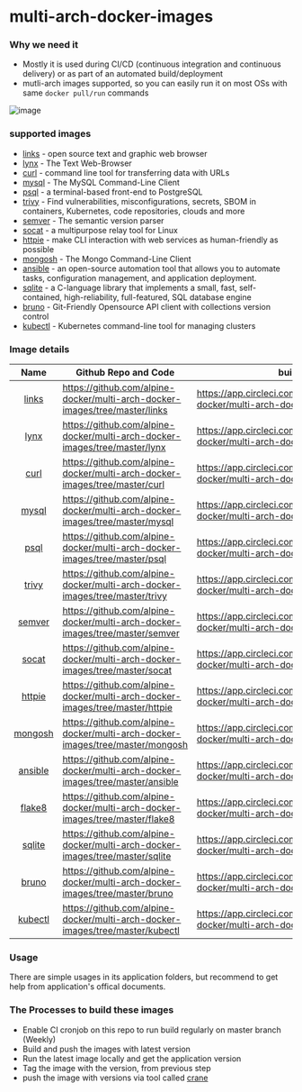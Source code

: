 # multi-arch-docker-images

### Why we need it

* Mostly it is used during CI/CD (continuous integration and continuous delivery) or as part of an automated build/deployment
* mutli-arch images supported, so you can easily run it on most OSs with same `docker pull/run` commands

![image](https://github.com/alpine-docker/multi-arch-docker-images/assets/8954908/18574160-0e30-4570-8fec-3dca2703f582)


### supported images

* [links](http://links.twibright.com/user_en.html) - open source text and graphic web browser
* [lynx](https://lynx.invisible-island.net/) - The Text Web-Browser
* [curl](https://curl.se/) - command line tool for transferring data with URLs
* [mysql](https://dev.mysql.com/doc/refman/8.0/en/mysql.html) - The MySQL Command-Line Client
* [psql](https://www.postgresguide.com/utilities/psql/) - a terminal-based front-end to PostgreSQL
* [trivy](https://github.com/aquasecurity/trivy) - Find vulnerabilities, misconfigurations, secrets, SBOM in containers, Kubernetes, code repositories, clouds and more
* [semver](https://semver.org/) - The semantic version parser
* [socat](https://linux.die.net/man/1/socat) - a multipurpose relay tool for Linux
* [httpie](https://httpie.io/) - make CLI interaction with web services as human-friendly as possible
* [mongosh](https://www.mongodb.com/) - The Mongo Command-Line Client
* [ansible](https://www.ansible.com/) - an open-source automation tool that allows you to automate tasks, configuration management, and application deployment.
* [sqlite](https://sqlite.org/) - a C-language library that implements a small, fast, self-contained, high-reliability, full-featured, SQL database engine
* [bruno](https://www.usebruno.com/) - Git-Friendly Opensource API client with collections version control
* [kubectl](https://kubernetes.io/docs/reference/kubectl/) - Kubernetes command-line tool for managing clusters

### Image details

|                                                                                  Name                                                                                 | Github Repo and Code                                                | build logs                                                              | Docker image tags                                           | Multi-Arch                                                                     |
|:---------------------------------------------------------------------------------------------------------------------------------------------------------------------:|---------------------------------------------------------------------|-------------------------------------------------------------------------|-------------------------------------------------------------|--------------------------------------------------------------------------------|
| [links](http://links.twibright.com/user_en.html)                                                                           | https://github.com/alpine-docker/multi-arch-docker-images/tree/master/links  | https://app.circleci.com/pipelines/github/alpine-docker/multi-arch-docker-images | https://hub.docker.com/repository/docker/alpine/links/tags  | linux/arm/v7,linux/arm64/v8,linux/arm/v6,linux/amd64,linux/ppc64le,linux/s390x |
| [lynx](https://lynx.invisible-island.net/)                                                                                                     | https://github.com/alpine-docker/multi-arch-docker-images/tree/master/lynx   | https://app.circleci.com/pipelines/github/alpine-docker/multi-arch-docker-images | https://hub.docker.com/repository/docker/alpine/lynx/tags   | linux/arm/v7,linux/arm64/v8,linux/arm/v6,linux/amd64,linux/ppc64le,linux/s390x |
| [curl](https://curl.se/)                                                                                          | https://github.com/alpine-docker/multi-arch-docker-images/tree/master/curl   | https://app.circleci.com/pipelines/github/alpine-docker/multi-arch-docker-images | https://hub.docker.com/repository/docker/alpine/curl/tags   | linux/arm/v7,linux/arm64/v8,linux/arm/v6,linux/amd64,linux/ppc64le,linux/s390x |
| [mysql](https://dev.mysql.com/doc/refman/8.0/en/mysql.html)                                                                           | https://github.com/alpine-docker/multi-arch-docker-images/tree/master/mysql  | https://app.circleci.com/pipelines/github/alpine-docker/multi-arch-docker-images | https://hub.docker.com/repository/docker/alpine/mysql/tags  | linux/arm/v7,linux/arm64/v8,linux/arm/v6,linux/amd64,linux/ppc64le,linux/s390x |
| [psql](https://www.postgresguide.com/utilities/psql/)                                                                      | https://github.com/alpine-docker/multi-arch-docker-images/tree/master/psql   | https://app.circleci.com/pipelines/github/alpine-docker/multi-arch-docker-images | https://hub.docker.com/repository/docker/alpine/psql/tags   | linux/arm/v7,linux/arm64/v8,linux/arm/v6,linux/amd64,linux/ppc64le,linux/s390x |
| [trivy](https://github.com/aquasecurity/trivy) | https://github.com/alpine-docker/multi-arch-docker-images/tree/master/trivy  | https://app.circleci.com/pipelines/github/alpine-docker/multi-arch-docker-images | https://hub.docker.com/repository/docker/alpine/trivy/tags  | linux/386,linux/amd64,linux/arm64,linux/ppc64le,linux/s390x                    |
| [semver](https://semver.org/)                                                                                                          | https://github.com/alpine-docker/multi-arch-docker-images/tree/master/semver | https://app.circleci.com/pipelines/github/alpine-docker/multi-arch-docker-images | https://hub.docker.com/repository/docker/alpine/semver/tags | linux/arm/v7,linux/arm64/v8,linux/arm/v6,linux/amd64,linux/ppc64le,linux/s390x |
| [socat](https://linux.die.net/man/1/socat)                                                                                                          | https://github.com/alpine-docker/multi-arch-docker-images/tree/master/socat | https://app.circleci.com/pipelines/github/alpine-docker/multi-arch-docker-images | https://hub.docker.com/repository/docker/alpine/socat/tags | linux/arm/v7,linux/arm64/v8,linux/arm/v6,linux/amd64,linux/ppc64le,linux/s390x |
| [httpie](https://httpie.io/)                                                                                                          | https://github.com/alpine-docker/multi-arch-docker-images/tree/master/httpie | https://app.circleci.com/pipelines/github/alpine-docker/multi-arch-docker-images | https://hub.docker.com/repository/docker/alpine/httpie/tags | linux/arm/v7,linux/arm64/v8,linux/arm/v6,linux/amd64,linux/ppc64le,linux/s390x |
| [mongosh](https://www.mongodb.com/)                                                                                                    | https://github.com/alpine-docker/multi-arch-docker-images/tree/master/mongosh| https://app.circleci.com/pipelines/github/alpine-docker/multi-arch-docker-images | https://hub.docker.com/repository/docker/alpine/mongosh/tags | linux/arm/v7,linux/arm64/v8,linux/amd64,linux/ppc64le |
| [ansible](https://www.ansible.com/)                                                                                                    | https://github.com/alpine-docker/multi-arch-docker-images/tree/master/ansible| https://app.circleci.com/pipelines/github/alpine-docker/multi-arch-docker-images | https://hub.docker.com/repository/docker/alpine/ansible/tags | linux/arm/v7,linux/arm64/v8,linux/arm/v6,linux/amd64,linux/ppc64le,linux/s390x |
| [flake8](https://flake8.pycqa.org/en/latest/)                                                                                                    | https://github.com/alpine-docker/multi-arch-docker-images/tree/master/flake8| https://app.circleci.com/pipelines/github/alpine-docker/multi-arch-docker-images | https://hub.docker.com/repository/docker/alpine/flake8/tags | linux/arm/v7,linux/arm64/v8,linux/arm/v6,linux/amd64,linux/ppc64le,linux/s390x |
| [sqlite](https://sqlite.org/)                                                                                                    | https://github.com/alpine-docker/multi-arch-docker-images/tree/master/sqlite| https://app.circleci.com/pipelines/github/alpine-docker/multi-arch-docker-images | https://hub.docker.com/repository/docker/alpine/sqlite/tags | linux/arm/v7,linux/arm64/v8,linux/arm/v6,linux/amd64,linux/ppc64le,linux/s390x |
| [bruno](https://www.usebruno.com/)                                                                                                    | https://github.com/alpine-docker/multi-arch-docker-images/tree/master/bruno| https://app.circleci.com/pipelines/github/alpine-docker/multi-arch-docker-images | https://hub.docker.com/repository/docker/alpine/bruno/tags | linux/arm/v7,linux/arm64/v8,linux/arm/v6,linux/amd64,linux/ppc64le,linux/s390x |
| [kubectl](https://kubernetes.io/docs/reference/kubectl/)                                                                                                    | https://github.com/alpine-docker/multi-arch-docker-images/tree/master/kubectl| https://app.circleci.com/pipelines/github/alpine-docker/multi-arch-docker-images | https://hub.docker.com/repository/docker/alpine/kubectl/tags | linux/arm/v7,linux/arm64/v8,linux/arm/v6,linux/amd64,linux/ppc64le,linux/s390x |

### Usage

There are simple usages in its application folders, but recommend to get help from application's offical documents.


### The Processes to build these images

* Enable CI cronjob on this repo to run build regularly on master branch (Weekly)
* Build and push the images with latest version
* Run the latest image locally and get the application version
* Tag the image with the version, from previous step
* push the image with versions via tool called [crane](https://github.com/google/go-containerregistry/blob/main/cmd/crane/doc/crane.md)
